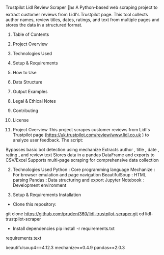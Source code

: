 Trustpilot Lidl Review Scraper 🍅📊
A Python-based web scraping project to extract customer reviews from Lidl's Trustpilot page. This tool collects author names, review titles, dates, ratings, and text from multiple pages and stores the data in a structured format.

1. Table of Contents
2. Project Overview
3. Technologies Used
4. Setup & Requirements
5. How to Use
6. Data Structure
7. Output Examples
8. Legal & Ethical Notes
9. Contributing
10. License

11. Project Overview
    This project scrapes customer reviews from Lidl's Trustpilot page (https://uk.trustpilot.com/review/www.lidl.co.uk ) to analyze user feedback. The script:

Bypasses basic bot detection using mechanize
Extracts author , title , date , rating , and review text
Stores data in a pandas DataFrame and exports to CSV/Excel
Supports multi-page scraping for comprehensive data collection

2. Technologies Used
   Python : Core programming language
   Mechanize : For browser emulation and page navigation
   BeautifulSoup : HTML parsing
   Pandas : Data structuring and export
   Jupyter Notebook : Development environment

3. Setup & Requirements
   Installation

- Clone this repository:

git clone https://github.com/prudent360/lidl-trustpilot-scraper.git
cd lidl-trustpilot-scraper

- Install dependencies
  pip install -r requirements.txt

requirements.text

beautifulsoup4==4.12.3
mechanize==0.4.9
pandas==2.0.3
